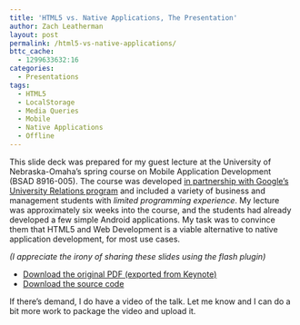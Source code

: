 ```yaml
---
title: 'HTML5 vs. Native Applications, The Presentation'
author: Zach Leatherman
layout: post
permalink: /html5-vs-native-applications/
bttc_cache:
  - 1299633632:16
categories:
  - Presentations
tags:
  - HTML5
  - LocalStorage
  - Media Queries
  - Mobile
  - Native Applications
  - Offline
---
```


This slide deck was prepared for my guest lecture at the University of Nebraska-Omaha’s spring course on Mobile Application Development (BSAD 8916-005). The course was developed [in partnership with Google’s University Relations program][1] and included a variety of business and management students with *limited programming experience*. My lecture was approximately six weeks into the course, and the students had already developed a few simple Android applications. My task was to convince them that HTML5 and Web Development is a viable alternative to native application development, for most use cases.

 [1]: http://googleresearch.blogspot.com/2009/07/app-inventor-for-android.html

*(I appreciate the irony of sharing these slides using the flash plugin)*



*   [Download the original PDF (exported from Keynote)][2]
*   [Download the source code][3]

 [2]: http://www.slideshare.net/zachleat/html5-vs-native-applications/download
 [3]: http://www.zachleat.com/mobile/uno/Laundry-Timer/

If there’s demand, I do have a video of the talk. Let me know and I can do a bit more work to package the video and upload it.